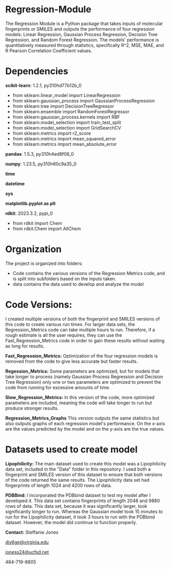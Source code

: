 # Regression-Module
The Regression Module is a Python package that takes inputs of molecular fingerprints or SMILES and outputs the performance of four regression models: Linear Regression, Gaussian Process Regression, Decision Tree Regression, and Random Forest Regression. The models' performance is quantitatively measured through statistics, specifically R^2, MSE, MAE, and R Pearson Correlation Coefficient values. 

# Dependencies
**scikit-learn**: 1.2.1, py310hd77b12b_0
- from sklearn.linear_model import LinearRegression
- from sklearn.gaussian_process import GaussianProcessRegression
- from sklearn.tree import DecisionTreeRegressor
- from sklearn.ensemble import RandomForestRegressor
- from sklearn.gaussian_process.kernels import RBF
- from sklearn.model_selection import train_test_split
- from sklearn.model_selection import GridSearchCV
- from sklearn.metrics import r2_score
- from sklearn.metrics import mean_squared_error
- from sklearn.metrics import mean_absolute_error

**pandas**: 1.5.3, py310h4ed8f06_0

**numpy**: 1.23.5, py310h60c9a35_0

**time**

**datetime**

**sys**

**matplotlib.pyplot as plt**

**rdkit**: 2023.3.2, pypi_0
- from rdkit import Chem
- from rdkit.Chem import AllChem

# Organization
The project is organized into folders:
- Code contains the various versions of the Regression Metrics code, and is split into subfolders based on the inputs taken.
- data contains the data used to develop and analyze the model

# Code Versions:
I created multiple versions of both the fingerprint and SMILES versions of this code to create various run times. For larger data sets, the Regression_Metrics code can take multiple hours to run. Therefore, if a rough estimate is all the user requires, they can use the Fast_Regression_Metrics code in order to gain these results without waiting as long for results.

**Fast_Regression_Metrics:**
Optimization of the four regression models is removed from the code to give less accurate but faster results.

**Regession_Metrics:**
Some parameters are optimized, but for models that take longer to process (namely Gaussian Process Regression and Decision Tree Regression) only one or two parameters are optimized to prevent the code from running for excessive amounts of time.

**Slow_Regression_Metrics:**
In this version of the code, more optimized parameters are included, meaning the code will take longer to run but produce stronger results.

**Regression_Metrics_Graphs**
This version outputs the same statistics but also outputs graphs of each regression model's performance. On the x-axis are the values predicted by the model and on the y-axis are the true values.

# Datasets used to create model

**Lipophilicity:** The main dataset used to create this model was a Lipophilicity data set, included in the "Data" folder in this repository. I used both a fingerprint and SMILES version of this dataset to ensure that both versions of the code returned the same results. The Lipophilicity data set had fingerprints of length 1024 and 4200 rows of data.

**PDBBind:** I incorporated the PDBbind dataset to test my model after I developed it. This data set contains fingerprints of length 2048 and 9880 rows of data. This data set, because it was significantly larger, took significantly longer to run. Whereas the Gaussian model took 15 minutes to run for the Lipophilicity dataset, it took 3 hours to run with the PDBbind dataset. However, the model did continue to function properly.

**Contact:**
Steffanie Jones

djy6ge@virginia.edu

joness24@ucfsd.net

484-719-8805
